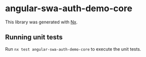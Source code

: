 # angular-swa-auth-demo-core

This library was generated with [Nx](https://nx.dev).

## Running unit tests

Run `nx test angular-swa-auth-demo-core` to execute the unit tests.
